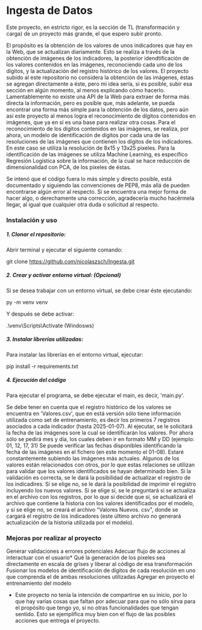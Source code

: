 # Ingesta de Datos

Este proyecto, en estricto rigor, es la sección de TL (transformación y carga) de un proyecto más grande, el que espero subir pronto.

El propósito es la obtención de los valores de unos indicadores que hay en la Web, que se actualizan diariamente. 
Esto se realiza a través de la obtención de imágenes de los indicadores, la posterior idendtificación de los valores contenidos en las imágenes, reconociendo cada uno de los dígitos, y la actualización del registro histórico de los valores. El proyecto subido al este repositorio no considera la obtención de las imágenes, éstas se agregan directamente a éste, pero mi idea sería, si es posible, subir esa sección en algún momento, al menos explicando cómo hacerlo.  
Lamentablemente no existe una API de la Web para extraer de forma más directa la información, pero es posible que, más adelante, se pueda encontrar una forma más simple para la obtención de los datos, pero aún así este proyecto al menos logra el reconocimiento de dígitos contenidos en imágenes, que ya en sí es una base para realizar otra cosas. 
Para el reconocimiento de los dígitos contenidos en las imágenes, se realiza, por ahora, un modelo de identificación de dígitos por cada una de las resoluciones de las imágenes que contienen los dígitos de los indicadores. En este caso se utiliza la resolución de 8x15 y 13x25 pixeles. Para la identificación de las imágenes se utiliza Machine Learning, es específico Regresión Logística sobre la información, de la cual se hace reducción de dimensionalidad con PCA, de los pixeles de éstas.

Se intenó que el código fuera lo más simple y directo posible, está documentado y siguiendo las convenciones de PEP8, más allá de pueden encontrarse algún error al respecto.
Si se encuentra una mejor forma de hacer algo, o derechamente una corrección, agradecería mucho hacérmela llegar, al igual que cualquier otra duda o solicitud al respecto.

### Instalación y uso

##### 1. Clonar el repositorio:

Abrir terminal y ejecutar el siguiente comando:

git clone https://github.com/nicolaszsch/Ingesta.git

##### 2. Crear y activar entorno virtual: (Opcional)

Si se desea trabajar con un entorno virtual, se debe crear éste ejecutando:

py -m venv venv

Y después se debe activar:

.\venv\Scripts\Activate   (Windosws)

##### 3. Instalar librerías utilizadas:

Para instalar las librerías en el entorno virtual, ejecutar:

pip install -r requirements.txt

##### 4. Ejecución del código

Para ejecutar el programa, se debe ejecutar el main, es decir, 'main.py'.

Se debe tener en cuenta que el registro histórico de los valores se encuentra en 'Valores.csv', que en está versión sólo tiene información utilizada como set de entrenamiento, es decir los primeros 7 registros asociados a cada indicador (hasta 2025-01-07).
Al ejecutar, se le solicitará la fecha de las imágenes sore la cual se identificarán los valores. Por ahora sólo se pedirá mes y día, los cuales deben ir en formato MM y DD (ejemplo: 01, 12, 17, 31)
Se puede verificar las fechas disponibles identificando la fecha de las imágenes en el fichero (en este momento el 01-08). Estaré constantemente subiendo las imágenes más actuales.
Algunos de los valores están relacionados con otros, por lo que estas relaciones se utilizan para validar que los valores identificados se hayan determinado bien.
Si la validación es correcta, se le dará la posibilidad de actualizar el registro de los indicadires. Si se elige no, se le dará la posibilidad de imprimir el registro incluyendo los nuevos valores. Si se elige sí, se le preguntará si se actualiza en el archivo con los registros, por lo que si decide que sí, se actualizará el archivo que contiene la historia con los valores identificados por el modelo, y si se elige no, se creará el archivo "Valores Nuevos. csv", donde se cargará el registro de los indicadores (este último archivo no generará actualización de la historia utilizada por el modelo). 


### Mejoras por realizar al proyecto

Generar validaciones a errores potenciales
Adecuar flujo de acciones al interactuar con el usuario*
Qué la generación de los pixeles sea directamente en escala de grises y liberar al código de esa transformación
Fusionar los modelos de identificación de dígitos de cada resolución en uno que comprenda el de ambas resoluciones utilizadas
Agregar en proyecto el entrenamiento del modelo

* Este proyecto no tenía la intención de compartirse en su inicio, por lo que hay varias cosas que faltan por adecuar para que no sólo sirva para el propósito que tengo yo, si no otras funcionalidades que tengan sentido. Esto se ejemplifica muy bien con el flujo de las posibles acciones que entrega el proyecto.
